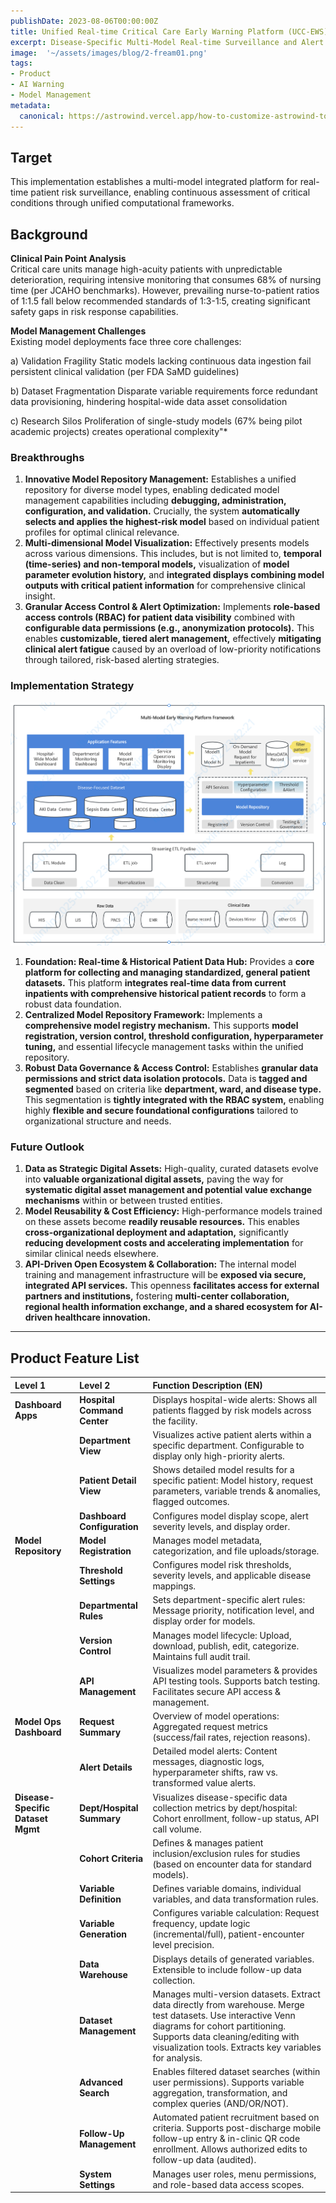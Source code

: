 ```yaml
---
publishDate: 2023-08-06T00:00:00Z
title: Unified Real-time Critical Care Early Warning Platform (UCC-EWS)
excerpt: Disease-Specific Multi-Model Real-time Surveillance and Alert Platform.
image:  '~/assets/images/blog/2-fream01.png'
tags:
- Product
- AI Warning
- Model Management
metadata:
  canonical: https://astrowind.vercel.app/how-to-customize-astrowind-to-your-brand
---
```


## Target

This implementation establishes a multi-model integrated platform for real-time patient risk surveillance, enabling continuous assessment of critical conditions through unified computational frameworks.

## Background

**Clinical Pain Point Analysis** <br />
Critical care units manage high-acuity patients with unpredictable deterioration, requiring intensive monitoring that consumes 68% of nursing time (per JCAHO benchmarks). However, prevailing nurse-to-patient ratios of 1:1.5 fall below recommended standards of 1:3-1:5, creating significant safety gaps in risk response capabilities.

**Model Management Challenges** <br />
Existing model deployments face three core challenges:

a) Validation Fragility
Static models lacking continuous data ingestion fail persistent clinical validation (per FDA SaMD guidelines)

b) Dataset Fragmentation
Disparate variable requirements force redundant data provisioning, hindering hospital-wide data asset consolidation

c) Research Silos
Proliferation of single-study models (67% being pilot academic projects) creates operational complexity"*

### Breakthroughs

1. **Innovative Model Repository Management:** Establishes a unified repository for diverse model types, enabling dedicated model management capabilities including **debugging, administration, configuration, and validation.** Crucially, the system **automatically selects and applies the highest-risk model** based on individual patient profiles for optimal clinical relevance.
2. **Multi-dimensional Model Visualization:** Effectively presents models across various dimensions. This includes, but is not limited to, **temporal (time-series) and non-temporal models,** visualization of **model parameter evolution history,** and **integrated displays combining model outputs with critical patient information** for comprehensive clinical insight.
3. **Granular Access Control & Alert Optimization:** Implements **role-based access controls (RBAC) for patient data visibility** combined with **configurable data permissions (e.g., anonymization protocols).** This enables **customizable, tiered alert management,** effectively **mitigating clinical alert fatigue** caused by an overload of low-priority notifications through tailored, risk-based alerting strategies.

### Implementation Strategy

![Framework](../../assets/images/blog/2-fream01.png "Simplified Framework")

1. **Foundation: Real-time & Historical Patient Data Hub:** Provides a **core platform for collecting and managing standardized, general patient datasets.** This platform **integrates real-time data from current inpatients with comprehensive historical patient records** to form a robust data foundation.
2. **Centralized Model Repository Framework:** Implements a **comprehensive model registry mechanism.** This supports **model registration, version control, threshold configuration, hyperparameter tuning,** and essential lifecycle management tasks within the unified repository.
3. **Robust Data Governance & Access Control:** Establishes **granular data permissions and strict data isolation protocols.** Data is **tagged and segmented** based on criteria like **department, ward, and disease type.** This segmentation is **tightly integrated with the RBAC system,** enabling highly **flexible and secure foundational configurations** tailored to organizational structure and needs.

### Future Outlook

1. **Data as Strategic Digital Assets:** High-quality, curated datasets evolve into **valuable organizational digital assets,** paving the way for **systematic digital asset management and potential value exchange mechanisms** within or between trusted entities.
2. **Model Reusability & Cost Efficiency:** High-performance models trained on these assets become **readily reusable resources.** This enables **cross-organizational deployment and adaptation,** significantly **reducing development costs and accelerating implementation** for similar clinical needs elsewhere.
3. **API-Driven Open Ecosystem & Collaboration:** The internal model training and management infrastructure will be **exposed via secure, integrated API services.** This openness **facilitates access for external partners and institutions,** fostering **multi-center collaboration, regional health information exchange, and a shared ecosystem for AI-driven healthcare innovation.**

---

## Product Feature List

| Level 1            | Level 2               | Function Description (EN)                                                                                                |
| :----------------- | :-------------------- | :---------------------------------------------------------------------------------------------------------------------- |
| **Dashboard Apps** | **Hospital Command Center** | Displays hospital-wide alerts: Shows all patients flagged by risk models across the facility.                          |
|                    | **Department View**     | Visualizes active patient alerts within a specific department. Configurable to display only high-priority alerts.        |
|                    | **Patient Detail View** | Shows detailed model results for a specific patient: Model history, request parameters, variable trends & anomalies, flagged outcomes. |
|                    | **Dashboard Configuration** | Configures model display scope, alert severity levels, and display order.                                             |
| **Model Repository** | **Model Registration**   | Manages model metadata, categorization, and file uploads/storage.                                                     |
|                    | **Threshold Settings**   | Configures model risk thresholds, severity levels, and applicable disease mappings.                                   |
|                    | **Departmental Rules**   | Sets department-specific alert rules: Message priority, notification level, and display order for models.               |
|                    | **Version Control**      | Manages model lifecycle: Upload, download, publish, edit, categorize. Maintains full audit trail.                     |
|                    | **API Management**       | Visualizes model parameters & provides API testing tools. Supports batch testing. Facilitates secure API access & management. |
| **Model Ops Dashboard** | **Request Summary**      | Overview of model operations: Aggregated request metrics (success/fail rates, rejection reasons).                     |
|                    | **Alert Details**        | Detailed model alerts: Content messages, diagnostic logs, hyperparameter shifts, raw vs. transformed value alerts.     |
| **Disease-Specific Dataset Mgmt** | **Dept/Hospital Summary** | Visualizes disease-specific data collection metrics by dept/hospital: Cohort enrollment, follow-up status, API call volume. |
|                    | **Cohort Criteria**      | Defines & manages patient inclusion/exclusion rules for studies (based on encounter data for standard models).         |
|                    | **Variable Definition**  | Defines variable domains, individual variables, and data transformation rules.                                         |
|                    | **Variable Generation**  | Configures variable calculation: Request frequency, update logic (incremental/full), patient-encounter level precision. |
|                    | **Data Warehouse**       | Displays details of generated variables. Extensible to include follow-up data collection.                              |
|                    | **Dataset Management**   | Manages multi-version datasets. Extract data directly from warehouse. Merge test datasets. Use interactive Venn diagrams for cohort partitioning. Supports data cleaning/editing with visualization tools. Extracts key variables for analysis. |
|                    | **Advanced Search**      | Enables filtered dataset searches (within user permissions). Supports variable aggregation, transformation, and complex queries (AND/OR/NOT). |
|                    | **Follow-Up Management** | Automated patient recruitment based on criteria. Supports post-discharge mobile follow-up entry & in-clinic QR code enrollment. Allows authorized edits to follow-up data (audited). |
|                    | **System Settings**      | Manages user roles, menu permissions, and role-based data access scopes.                                               |
